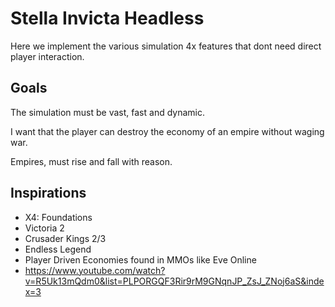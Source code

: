 # Stella Invicta Headless

Here we implement the various simulation 4x features that dont need direct player interaction.

## Goals

The simulation must be vast, fast and dynamic.

I want that the player can destroy the economy of an empire without waging war.

Empires, must rise and fall with reason.

## Inspirations

- X4: Foundations
- Victoria 2
- Crusader Kings 2/3
- Endless Legend
- Player Driven Economies found in MMOs like Eve Online
- https://www.youtube.com/watch?v=R5Uk13mQdm0&list=PLPORGQF3Rir9rM9GNqnJP_ZsJ_ZNoj6aS&index=3
